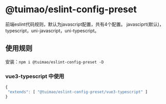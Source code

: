 # @tuimao/eslint-config-preset

前端eslint代码规则，默认为javascript配置，共有4个配置。
javasciprt(默认)，typescript，uni-javascript，uni-typescript。

## 使用规则

安装：`npm i @tuimao/eslint-config-preset -D`

### vue3-typescript 中使用
~~~js
{
 "extends": [ "@tuimao/eslint-config-preset/vue3-typescript" ]
}
